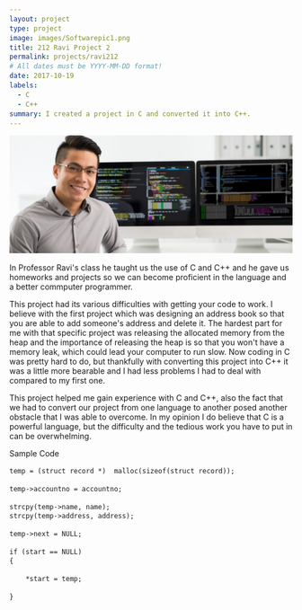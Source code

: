 ```yaml
---
layout: project
type: project
image: images/Softwarepic1.png
title: 212 Ravi Project 2
permalink: projects/ravi212
# All dates must be YYYY-MM-DD format!
date: 2017-10-19
labels:
  - C
  - C++
summary: I created a project in C and converted it into C++.
---
```


<div class="ui large rounded images">
  <img class="ui image" src="../images/Softwarepic2.jpg">
</div>


In Professor Ravi's class he taught us the use of C and C++ and he gave us homeworks and projects so we can become proficient in the language and a better commputer programmer.

This project had its various difficulties with getting your code to work. I believe with the first project which was designing an address book so that you are able to add someone's address and delete it. The hardest part for me with that specific project was releasing the allocated memory from the heap and the importance of releasing the heap is so that you won't have a memory leak, which could lead your computer to run slow. Now coding in C was pretty hard to do, but thankfully with converting this project into C++ it was a little more bearable and I had less problems I had to deal with compared to my first one. 

This project helped me gain experience with C and C++, also the fact that we had to convert our project from one language to another posed another obstacle that I was able to overcome. In my opinion I do believe that C is a powerful language, but the difficulty and the tedious work you have to put in can be overwhelming.
 
Sample Code

    temp = (struct record *)  malloc(sizeof(struct record));

    temp->accountno = accountno;

    strcpy(temp->name, name);
    strcpy(temp->address, address);

    temp->next = NULL;

    if (start == NULL)
    {

        *start = temp;

    }
